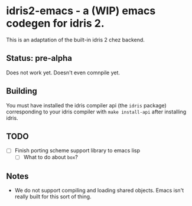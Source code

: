 # idris2-emacs -  a (WIP) emacs codegen for idris 2.

This is an adaptation of the built-in idris 2 chez backend.

## Status: pre-alpha

Does not work yet. Doesn't even comnpile yet.

## Building

You must have installed the idris compiler api (the `idris` package)
corresponding to your idris compiler with `make install-api` after
installing idris.

## TODO

- [ ] Finish porting scheme support library to emacs lisp
  - [ ] What to do about `box`?

## Notes

* We do not support compiling and loading shared objects. Emacs isn't
  really built for this sort of thing.
